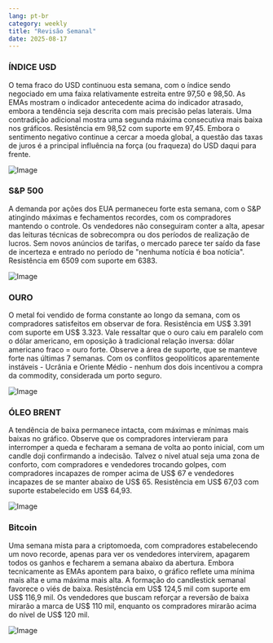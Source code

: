 ```yaml
---
lang: pt-br
category: weekly
title: "Revisão Semanal"
date: 2025-08-17
---
```


### ÍNDICE USD

O tema fraco do USD continuou esta semana, com o índice sendo negociado em uma faixa relativamente estreita entre 97,50 e 98,50. As EMAs mostram o indicador antecedente acima do indicador atrasado, embora a tendência seja descrita com mais precisão pelas laterais. Uma contradição adicional mostra uma segunda máxima consecutiva mais baixa nos gráficos. Resistência em 98,52 com suporte em 97,45. Embora o sentimento negativo continue a cercar a moeda global, a questão das taxas de juros é a principal influência na força (ou fraqueza) do USD daqui para frente.

![Image](https://markleighedu.github.io/img/Aug-2025/17-Aug-2025/usdindex.jpg)

### S&P 500

A demanda por ações dos EUA permaneceu forte esta semana, com o S&P atingindo máximas e fechamentos recordes, com os compradores mantendo o controle. Os vendedores não conseguiram conter a alta, apesar das leituras técnicas de sobrecompra ou dos períodos de realização de lucros. Sem novos anúncios de tarifas, o mercado parece ter saído da fase de incerteza e entrado no período de "nenhuma notícia é boa notícia". Resistência em 6509 com suporte em 6383.

![Image](https://markleighedu.github.io/img/Aug-2025/17-Aug-2025/sp500.jpg)

### OURO

O metal foi vendido de forma constante ao longo da semana, com os compradores satisfeitos em observar de fora. Resistência em US$ 3.391 com suporte em US$ 3.323. Vale ressaltar que o ouro caiu em paralelo com o dólar americano, em oposição à tradicional relação inversa: dólar americano fraco = ouro forte. Observe a área de suporte, que se manteve forte nas últimas 7 semanas. Com os conflitos geopolíticos aparentemente instáveis - Ucrânia e Oriente Médio - nenhum dos dois incentivou a compra da commodity, considerada um porto seguro.

![Image](https://markleighedu.github.io/img/Aug-2025/17-Aug-2025/gold.jpg)

### ÓLEO BRENT

A tendência de baixa permanece intacta, com máximas e mínimas mais baixas no gráfico. Observe que os compradores intervieram para interromper a queda e fecharam a semana de volta ao ponto inicial, com um candle doji confirmando a indecisão. Talvez o nível atual seja uma zona de conforto, com compradores e vendedores trocando golpes, com compradores incapazes de romper acima de US$ 67 e vendedores incapazes de se manter abaixo de US$ 65. Resistência em US$ 67,03 com suporte estabelecido em US$ 64,93.

![Image](https://markleighedu.github.io/img/Aug-2025/17-Aug-2025/brentoil.jpg)

### Bitcoin

Uma semana mista para a criptomoeda, com compradores estabelecendo um novo recorde, apenas para ver os vendedores intervirem, apagarem todos os ganhos e fecharem a semana abaixo da abertura. Embora tecnicamente as EMAs apontem para baixo, o gráfico reflete uma mínima mais alta e uma máxima mais alta. A formação do candlestick semanal favorece o viés de baixa. Resistência em US$ 124,5 mil com suporte em US$ 116,9 mil. Os vendedores que buscam reforçar a reversão de baixa mirarão a marca de US$ 110 mil, enquanto os compradores mirarão acima do nível de US$ 120 mil.

![Image](https://markleighedu.github.io/img/Aug-2025/17-Aug-2025/bitcoin.jpg)

